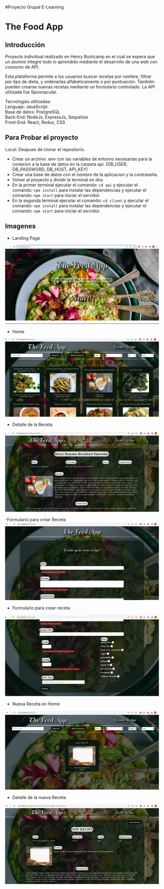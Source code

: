 #Proyecto Grupal E-Learning
# The Food App


## Introducción

Proyecto individual realizado en Henry Bootcamp en el cual se espera que un alumno integre todo lo aprendido mediante el desarrollo de una web con consumo de API. 

Esta plataforma permite a los usuarios buscar recetas por nombre, filtrar por tipo de dieta, y ordenarlas alfabeticamente o por puntuación. También pueden crearse nuevas recetas mediante un formulario controlado. La API utilizada fue Spoonacular. 


Tecnologias utilizadas:
<br>
Lenguaje: JavaScript
<br>
Base de datos: PostgreSQL
<br>
Back-End: NodeJs, ExpressJs, Sequelize
<br>
Front-End: React, Redux, CSS


## Para Probar el proyecto


Local:
Despues de clonar el repositorio.
- Crear un archivo .env con las variables de entorno necesarias para la conexion a la base de datos en la carpeta api.
(DB_USER, DB_PASSWORD, DB_HOST, API_KEY)
- Crear una base de datos con el nombre de la aplicacion y la contraseña.
- Volver al proyecto y dividir la terminal en dos
- En la primer terminal ejecutar el comando: `cd api` y ejecutar el comando: `npm install` para instalar las dependencias y ejecutar el comando: `npm start` para iniciar el servidor.
- En la segunda terminal ejecutar el comando: `cd client` y ejecutar el comando: `npm install` para instalar las dependencias y ejecutar el comando: `npm start` para iniciar el servidor.


## Imagenes

- Landing Page

![landingPage](/images/landingPage.jpeg)


- Home

![home](/images/home.jpeg)


- Detalle de la Receta

![detalle de la receta](/images/detail.jpeg)


-Formulario para crear Receta
![formulario](/images/form1.jpeg)

- Formulario para crear receta

![mercado pago](/images/form2.jpeg)

- Nueva Receta en Home

![nueva receta](/images/newRecipe.jpeg)

- Detalle de la nueva Receta

![detalle de la nueva receta](/images/newRecipeDetail.jpeg)

